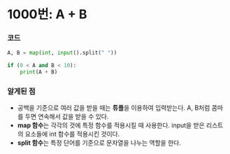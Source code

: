 # 1000번: A + B

### 코드

```python
A, B = map(int, input().split(" "))

if (0 < A and B < 10):
    print(A + B)
```

### 알게된 점

- 공백을 기준으로 여러 값을 받을 때는 <strong>튜플</strong>을 이용하여 입력받는다. A, B처럼 콤마를 두면 연속해서 값을 받을 수 있다.
- <strong>map 함수</strong>는 각각의 것에 특정 함수를 적용시킬 때 사용한다. input을 받은 리스트의 요소들에 int 함수를 적용시킨 것이다.
- <strong>split 함수</strong>는 특정 단어를 기준으로 문자열을 나누는 역할을 한다.
